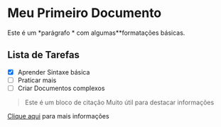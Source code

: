 # Meu Primeiro Documento
Este é um *parágrafo * com algumas**formatações básicas.

## Lista de Tarefas 
- [x] Aprender Sintaxe básica
- [ ] Praticar mais
- [ ] Criar Documentos complexos
> Este é um bloco de citação
>  Muito útil para destacar informações 

 [Clique aqui](https://ge.globo.com/sp/futebol/campeonato-paulista/) para mais informações
